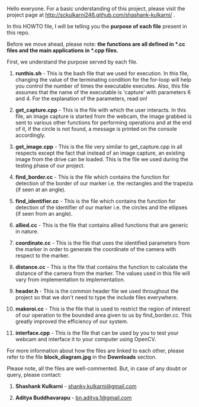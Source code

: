 Hello everyone.
For a basic understanding of this project, please visit the project page at http://sckulkarni246.github.com/shashank-kulkarni/ .

In this HOWTO file, I will be telling you the <strong>purpose of each file</strong> present in this repo. 

Before we move ahead, please note: <strong>the functions are all defined in *.cc files and the main applications in *.cpp files.</strong>

First, we understand the purpose served by each file.

1) <strong>runthis.sh</strong> - This is the bash file that we used for execution. In this file, changing the value of the terminating condition for the for-loop will help you control the number of times the executable executes. Also, this file assumes that the name of the executable is 'capture' with parameters 6 and 4. For the explanation of the parameters, read on!

2) <strong>get_capture.cpp</strong> - This is the file with which the user interacts. In this file, an image capture is started from the webcam, the image grabbed is sent to various other functions for performing operations and at the end of it, if the circle is not found, a message is printed on the console accordingly.

3) <strong>get_image.cpp</strong> - This is the file very similar to get_capture.cpp in all respects except the fact that instead of an image capture, an existing image from the drive can be loaded. This is the file we used during the testing phase of our project.

4) <strong>find_border.cc</strong> - This is the file which contains the function for detection of the border of our marker i.e. the rectangles and the trapezia (if seen at an angle).

5) <strong>find_identifier.cc</strong> - This is the file which contains the function for detection of the identifier of our marker i.e. the circles and the ellipses (if seen from an angle).

6) <strong>allied.cc</strong> - This is the file that contains allied functions that are generic in nature.

7) <strong>coordinate.cc</strong> - This is the file that uses the identified parameters from the marker in order to generate the coordinate of the camera with respect to the marker.

8) <strong>distance.cc</strong> - This is the file that contains the function to calculate the distance of the camera from the marker. The values used in this file will vary from implementation to implementation.

9) <strong>header.h</strong> - This is the common header file we used throughout the project so that we don't need to type the include files everywhere.

10) <strong>makeroi.cc</strong> - This is the file that is used to restrict the region of interest of our operation to the bounded area given to us by find_border.cc. This greatly improved the efficiency of our system.

11) <strong>interface.cpp</strong> - This is the file that can be used by you to test your webcam and interface it to your computer using OpenCV.

For more information about how the files are linked to each other, please refer to the file <strong>block_diagram.jpg</strong> in the <strong>Downloads</strong> section.

Please note, all the files are well-commented. But, in case of any doubt or query, please contact:

1) <strong>Shashank Kulkarni</strong> - shanky.kulkarni@gmail.com

2) <strong>Aditya Buddhavarapu</strong> - bn.aditya.1@gmail.com